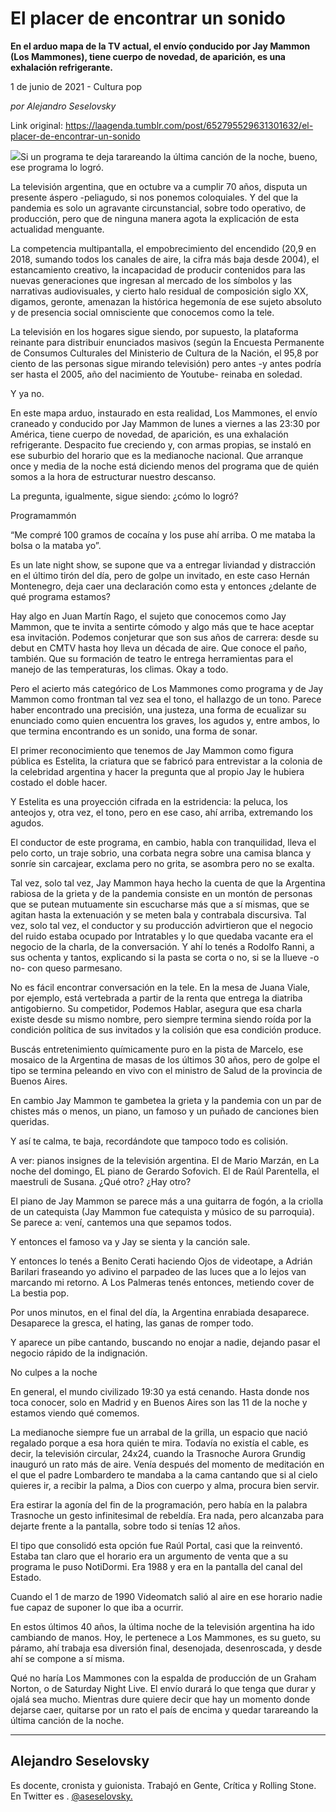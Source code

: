 # El placer de encontrar un sonido

**En el arduo mapa de la TV actual, el envío çonducido por Jay Mammon (Los Mammones), tiene cuerpo de novedad, de aparición, es una exhalación refrigerante.**

1 de junio de 2021 - Cultura pop

_por Alejandro Seselovsky_

Link original: https://laagenda.tumblr.com/post/652795529631301632/el-placer-de-encontrar-un-sonido

![](https://64.media.tumblr.com/70878aafea261feb26ac0c24394d6895/f57733b230116099-92/s500x750/185922b48b9f345a75af8c39891af4aca727f99e.jpg)Si un programa te deja tarareando la última canción de la noche, bueno, ese programa lo logró.  


La televisión argentina, que en octubre va a cumplir 70 años, disputa un presente áspero -peliagudo, si nos ponemos coloquiales. Y del que la pandemia es solo un agravante circunstancial, sobre todo operativo, de producción, pero que de ninguna manera agota la explicación de esta actualidad menguante.

La competencia multipantalla, el empobrecimiento del encendido (20,9 en 2018, sumando todos los canales de aire, la cifra más baja desde 2004), el estancamiento creativo, la incapacidad de producir contenidos para las nuevas generaciones que ingresan al mercado de los símbolos y las narrativas audiovisuales, y cierto halo residual de composición siglo XX, digamos, geronte, amenazan la histórica hegemonía de ese sujeto absoluto y de presencia social omnisciente que conocemos como la tele.

La televisión en los hogares sigue siendo, por supuesto, la plataforma reinante para distribuir enunciados masivos (según la Encuesta Permanente de Consumos Culturales del Ministerio de Cultura de la Nación, el 95,8 por ciento de las personas sigue mirando televisión) pero antes -y antes podría ser hasta el 2005, año del nacimiento de Youtube- reinaba en soledad.

Y ya no.

En este mapa arduo, instaurado en esta realidad, Los Mammones, el envío craneado y conducido por Jay Mammon de lunes a viernes a las 23:30 por América, tiene cuerpo de novedad, de aparición, es una exhalación refrigerante. Despacito fue creciendo y, con armas propias, se instaló en ese suburbio del horario que es la medianoche nacional. Que arranque once y media de la noche está diciendo menos del programa que de quién somos a la hora de estructurar nuestro descanso.

La pregunta, igualmente, sigue siendo: ¿cómo lo logró?

Programammón

“Me compré 100 gramos de cocaína y los puse ahí arriba. O me mataba la bolsa o la mataba yo”.

Es un late night show, se supone que va a entregar liviandad y distracción en el último tirón del día, pero de golpe un invitado, en este caso Hernán Montenegro, deja caer una declaración como esta y entonces ¿delante de qué programa estamos? 

Hay algo en Juan Martín Rago, el sujeto que conocemos como Jay Mammon, que te invita a sentirte cómodo y algo más que te hace aceptar esa invitación. Podemos conjeturar que son sus años de carrera: desde su debut en CMTV hasta hoy lleva un década de aire. Que conoce el paño, también. Que su formación de teatro le entrega herramientas para el manejo de las temperaturas, los climas. Okay a todo.

Pero el acierto más categórico de Los Mammones como programa y de Jay Mammon como frontman tal vez sea el tono, el hallazgo de un tono. Parece haber encontrado una precisión, una justeza, una forma de ecualizar su enunciado como quien encuentra los graves, los agudos y, entre ambos, lo que termina encontrando es un sonido, una forma de sonar.



El primer reconocimiento que tenemos de Jay Mammon como figura pública es Estelita, la criatura que se fabricó para entrevistar a la colonia de la celebridad argentina y hacer la pregunta que al propio Jay le hubiera costado el doble hacer.

Y Estelita es una proyección cifrada en la estridencia: la peluca, los anteojos y, otra vez, el tono, pero en ese caso, ahí arriba, extremando los agudos.

El conductor de este programa, en cambio, habla con tranquilidad, lleva el pelo corto, un traje sobrio, una corbata negra sobre una camisa blanca y sonríe sin carcajear, exclama pero no grita, se asombra pero no se exalta.

Tal vez, solo tal vez, Jay Mammon haya hecho la cuenta de que la Argentina rabiosa de la grieta y de la pandemia consiste en un montón de personas que se putean mutuamente sin escucharse más que a sí mismas, que se agitan hasta la extenuación y se meten bala y contrabala discursiva. Tal vez, solo tal vez, el conductor y su producción advirtieron que el negocio del ruido estaba ocupado por Intratables y lo que quedaba vacante era el negocio de la charla, de la conversación. Y ahí lo tenés a Rodolfo Ranni, a sus ochenta y tantos, explicando si la pasta se corta o no, si se la llueve -o no- con queso parmesano.

No es fácil encontrar conversación en la tele. En la mesa de Juana Viale, por ejemplo, está vertebrada a partir de la renta que entrega la diatriba antigobierno. Su competidor, Podemos Hablar, asegura que esa charla existe desde su mismo nombre, pero siempre termina siendo roída por la condición política de sus invitados y la colisión que esa condición produce.

Buscás entretenimiento químicamente puro en la pista de Marcelo, ese mosaico de la Argentina de masas de los últimos 30 años, pero de golpe el tipo se termina peleando en vivo con el ministro de Salud de la provincia de Buenos Aires.

En cambio Jay Mammon te gambetea la grieta y la pandemia con un par de chistes más o menos, un piano, un famoso y un puñado de canciones bien queridas.

Y así te calma, te baja, recordándote que tampoco todo es colisión.

A ver: pianos insignes de la televisión argentina. El de Mario Marzán, en La noche del domingo, EL piano de Gerardo Sofovich. El de Raúl Parentella, el maestruli de Susana. ¿Qué otro? ¿Hay otro?

El piano de Jay Mammon se parece más a una guitarra de fogón, a la criolla de un catequista (Jay Mammon fue catequista y músico de su parroquia). Se parece a: vení, cantemos una que sepamos todos. 

Y entonces el famoso va y Jay se sienta y la canción sale.

Y entonces lo tenés a Benito Cerati haciendo Ojos de videotape, a Adrián Barilari fraseando yo adivino el parpadeo de las luces que a lo lejos van marcando mi retorno. A Los Palmeras tenés entonces, metiendo cover de La bestia pop.

Por unos minutos, en el final del día, la Argentina enrabiada desaparece. Desaparece la gresca, el hating, las ganas de romper todo.

Y aparece un pibe cantando, buscando no enojar a nadie, dejando pasar el negocio rápido de la indignación.

No culpes a la noche

En general, el mundo civilizado 19:30 ya está cenando. Hasta donde nos toca conocer, solo en Madrid y en Buenos Aires son las 11 de la noche y estamos viendo qué comemos.

La medianoche siempre fue un arrabal de la grilla, un espacio que nació regalado porque a esa hora quién te mira. Todavía no existía el cable, es decir, la televisión circular, 24x24, cuando la Trasnoche Aurora Grundig inauguró un rato más de aire. Venía después del momento de meditación en el que el padre Lombardero te mandaba a la cama cantando que si al cielo quieres ir, a recibir la palma, a Dios con cuerpo y alma, procura bien servir.

Era estirar la agonía del fin de la programación, pero había en la palabra Trasnoche un gesto infinitesimal de rebeldía. Era nada, pero alcanzaba para dejarte frente a la pantalla, sobre todo si tenías 12 años.

El tipo que consolidó esta opción fue Raúl Portal, casi que la reinventó. Estaba tan claro que el horario era un argumento de venta que a su programa le puso NotiDormi. Era 1988 y era en la pantalla del canal del Estado.

Cuando el 1 de marzo de 1990 Videomatch salió al aire en ese horario nadie fue capaz de suponer lo que iba a ocurrir.

En estos últimos 40 años, la última noche de la televisión argentina ha ido cambiando de manos. Hoy, le pertenece a Los Mammones, es su gueto, su páramo, ahí trabaja esa diversión final, desenojada, desenroscada, y desde ahí se compone a sí misma. 

Qué no haría Los Mammones con la espalda de producción de un Graham Norton, o de Saturday Night Live. El envío durará lo que tenga que durar y ojalá sea mucho. Mientras dure quiere decir que hay un momento donde dejarse caer, quitarse por un rato el país de encima y quedar tarareando la última canción de la noche.



---

Alejandro Seselovsky
--------------------

 Es docente, cronista y guionista. Trabajó en Gente, Crítica y Rolling Stone. En Twitter es . [@aseselovsky.](https://twitter.com/aseselovsky) 

